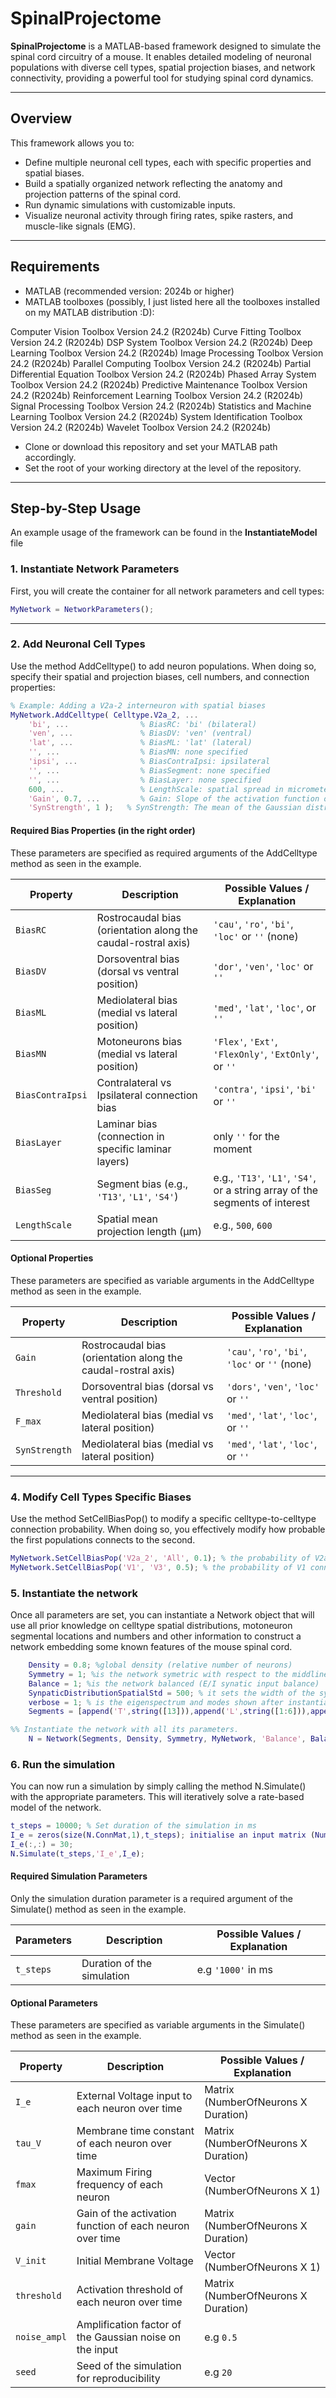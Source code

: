 # SpinalProjectome

**SpinalProjectome** is a MATLAB-based framework designed to simulate the spinal cord circuitry of a mouse. It enables detailed modeling of neuronal populations with diverse cell types, spatial projection biases, and network connectivity, providing a powerful tool for studying spinal cord dynamics.

---

## Overview

This framework allows you to:
- Define multiple neuronal cell types, each with specific properties and spatial biases.
- Build a spatially organized network reflecting the anatomy and projection patterns of the spinal cord.
- Run dynamic simulations with customizable inputs.
- Visualize neuronal activity through firing rates, spike rasters, and muscle-like signals (EMG).

---

## Requirements

- MATLAB (recommended version: 2024b or higher)
- MATLAB toolboxes (possibly, I just listed here all the toolboxes installed on my MATLAB distribution :D):

Computer Vision Toolbox                               Version 24.2        (R2024b)
Curve Fitting Toolbox                                 Version 24.2        (R2024b)
DSP System Toolbox                                    Version 24.2        (R2024b)
Deep Learning Toolbox                                 Version 24.2        (R2024b)
Image Processing Toolbox                              Version 24.2        (R2024b)
Parallel Computing Toolbox                            Version 24.2        (R2024b)
Partial Differential Equation Toolbox                 Version 24.2        (R2024b)
Phased Array System Toolbox                           Version 24.2        (R2024b)
Predictive Maintenance Toolbox                        Version 24.2        (R2024b)
Reinforcement Learning Toolbox                        Version 24.2        (R2024b)
Signal Processing Toolbox                             Version 24.2        (R2024b)
Statistics and Machine Learning Toolbox               Version 24.2        (R2024b)
System Identification Toolbox                         Version 24.2        (R2024b)
Wavelet Toolbox                                       Version 24.2        (R2024b)

- Clone or download this repository and set your MATLAB path accordingly.
- Set the root of your working directory at the level of the repository.
---

## Step-by-Step Usage

An example usage of the framework can be found in the **InstantiateModel** file

### 1. Instantiate Network Parameters

First, you will create the container for all network parameters and cell types:

```matlab
MyNetwork = NetworkParameters();
```
---

### 2. Add Neuronal Cell Types
Use the method AddCelltype() to add neuron populations. When doing so, specify their spatial and projection biases, cell numbers, and connection properties:

```matlab
% Example: Adding a V2a-2 interneuron with spatial biases
MyNetwork.AddCelltype( Celltype.V2a_2, ...
    'bi', ...                % BiasRC: 'bi' (bilateral)
    'ven', ...               % BiasDV: 'ven' (ventral)
    'lat', ...               % BiasML: 'lat' (lateral)
    '', ...                  % BiasMN: none specified
    'ipsi', ...              % BiasContraIpsi: ipsilateral
    '', ...                  % BiasSegment: none specified
    '', ...                  % BiasLayer: none specified
    600, ...                 % LengthScale: spatial spread in micrometers
    'Gain', 0.7, ...         % Gain: Slope of the activation function of this celltype (sensitivity to input)
    'SynStrength', 1 );   % SynStrength: The mean of the Gaussian distribution from which the synaptic strength are sampled.
```

#### Required Bias Properties (in the right order)

These parameters are specified as required arguments of the AddCelltype method as seen in the example.


| Property          | Description                                               | Possible Values / Explanation                         |
|-------------------|-----------------------------------------------------------|--------------------------------------------------------|
| `BiasRC`         | Rostrocaudal bias (orientation along the caudal-rostral axis) | `'cau'`, `'ro'`, `'bi'`, `'loc'` or `''` (none)       |
| `BiasDV`         | Dorsoventral bias (dorsal vs ventral position)               | `'dor'`, `'ven'`, `'loc'` or `''`                     |
| `BiasML`         | Mediolateral bias (medial vs lateral position)             | `'med'`, `'lat'`, `'loc'`, or `''`                       |
| `BiasMN`         | Motoneurons bias (medial vs lateral position)             | `'Flex'`, `'Ext'`, `'FlexOnly'`, `'ExtOnly'`, or `''`     |
| `BiasContraIpsi` | Contralateral vs Ipsilateral connection bias               | `'contra'`, `'ipsi'`, `'bi'` or `''`                     |
| `BiasLayer`      | Laminar bias (connection in specific laminar layers)        | only `''` for the moment |
| `BiasSeg`    | Segment bias (e.g., `'T13'`, `'L1'`, `'S4'`)                 | e.g., `'T13'`, `'L1'`, `'S4'`, or a string array of the segments of interest |
| `LengthScale` | Spatial mean projection length (μm)	            | e.g., `500`, `600`    |

#### Optional Properties 

These parameters are specified as variable arguments in the AddCelltype method as seen in the example.

| Property          | Description                                               | Possible Values / Explanation                         |
|-------------------|-----------------------------------------------------------|--------------------------------------------------------|
| `Gain`         | Rostrocaudal bias (orientation along the caudal-rostral axis) | `'cau'`, `'ro'`, `'bi'`, `'loc'` or `''` (none)                  |
| `Threshold`         | Dorsoventral bias (dorsal vs ventral position)               | `'dors'`, `'ven'`, `'loc'` or `''`                        |
| `F_max`         | Mediolateral bias (medial vs lateral position)             | `'med'`, `'lat'`, `'loc'`, or `''`                        |
| `SynStrength`         | Mediolateral bias (medial vs lateral position)             | `'med'`, `'lat'`, `'loc'`, or `''`                        |

---

### 4. Modify Cell Types Specific Biases

Use the method SetCellBiasPop() to modify a specific celltype-to-celltype connection probability. When doing so, you effectively modify how probable the first populations connects to the second.

```matlab
MyNetwork.SetCellBiasPop('V2a_2', 'All', 0.1); % the probability of V2a_2 connecting to all other populations is set to 0.1
MyNetwork.SetCellBiasPop('V1', 'V3', 0.5); % the probability of V1 connecting to V3 other populations is set to 0.5
```

### 5. Instantiate the network

Once all parameters are set, you can instantiate a Network object that will use all prior knowledge on celltype spatial distributions, motoneuron segmental locations and numbers and other information to construct a network embedding some known features of the mouse spinal cord.

```matlab
    Density = 0.8; %global density (relative number of neurons)
    Symmetry = 1; %is the network symetric with respect to the middline
    Balance = 1; %is the network balanced (E/I synatic input balance)
    SynpaticDistributionSpatialStd = 500; % it sets the width of the synaptic terminal distributions from which synapses are sampled
    verbose = 1; % is the eigenspectrum and modes shown after instantiation
    Segments = [append('T',string([13])),append('L',string([1:6])),append('S',string([1:4]))]; % cell array of strings of the segments to include in the model.

%% Instantiate the network with all its parameters.
    N = Network(Segments, Density, Symmetry, MyNetwork, 'Balance', Balance, 'ProjWidth', SynpaticDistributionSpatialStd, 'Verbose', verbose);
```

### 6. Run the simulation
You can now run a simulation by simply calling the method N.Simulate() with the appropriate parameters. This will iteratively solve a rate-based model of the network.

```matlab
t_steps = 10000; % Set duration of the simulation in ms
I_e = zeros(size(N.ConnMat,1),t_steps); initialise an input matrix (NumberOfNeuronsXDuration). You hence can design the input to any cell the way you want.
I_e(:,:) = 30;
N.Simulate(t_steps,'I_e',I_e); 
```

#### Required Simulation Parameters 

Only the simulation duration parameter is a  required argument of the Simulate() method as seen in the example.

| Parameters          | Description                                               | Possible Values / Explanation                         |
|-------------------|-----------------------------------------------------------|--------------------------------------------------------|
| `t_steps`         | Duration of the simulation | e.g `'1000'` in ms  |

#### Optional Parameters 

These parameters are specified as variable arguments in the Simulate() method as seen in the example.

| Property          | Description                                               | Possible Values / Explanation                         |
|-------------------|-----------------------------------------------------------|--------------------------------------------------------|
| `I_e`         | External Voltage input to each neuron over time     | Matrix (NumberOfNeurons X Duration) |
| `tau_V`        | Membrane time constant of each neuron over time  | Matrix (NumberOfNeurons X Duration)  |
| `fmax`         | Maximum Firing frequency of each neuron   | Vector (NumberOfNeurons X 1)  |
| `gain`         | Gain of the activation function of each neuron over time| Matrix (NumberOfNeurons X Duration)    |
| `V_init`         | Initial Membrane Voltage | Vector (NumberOfNeurons X 1)   |
| `threshold`         | Activation threshold of each neuron over time  | Matrix (NumberOfNeurons X Duration)     |
| `noise_ampl`         | Amplification factor of the Gaussian noise on the input | e.g `0.5` |
| `seed`         | Seed of the simulation for reproducibility  | e.g `20` |

